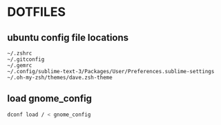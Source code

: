 DOTFILES
===

ubuntu config file locations
---
```
~/.zshrc
~/.gitconfig
~/.gemrc
~/.config/sublime-text-3/Packages/User/Preferences.sublime-settings
~/.oh-my-zsh/themes/dave.zsh-theme
```

load gnome_config
---
```bash
dconf load / < gnome_config
```
